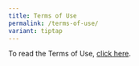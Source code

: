```yaml
---
title: Terms of Use
permalink: /terms-of-use/
variant: tiptap
---
```

<p>To read the Terms of Use, <a href="https://www.singpass.gov.sg/home/ui/terms-of-use" rel="noopener noreferrer nofollow" target="_blank">click here</a>.</p>
